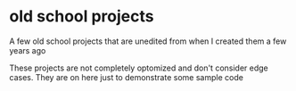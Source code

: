 # old school projects
A few old school projects that are unedited from when I created them a few years ago

These projects are not completely optomized and don't consider edge cases. They are on here just to demonstrate some sample code
